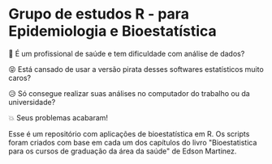 # Grupo de estudos R - para Epidemiologia e Bioestatística

:hospital: É um profissional de saúde e tem dificuldade com análise de dados? 

:stuck_out_tongue_closed_eyes: Está cansado de usar a versão pirata desses softwares estatísticos muito caros? 

:disappointed_relieved: Só consegue realizar suas análises no computador do trabalho ou da universidade?

:boom: Seus problemas acabaram!

Esse é um repositório com aplicações de bioestatística em R. Os scripts foram criados com base em cada um dos capítulos do livro "Bioestatistica para os cursos de graduação da área da saúde" de Edson Martinez. 
